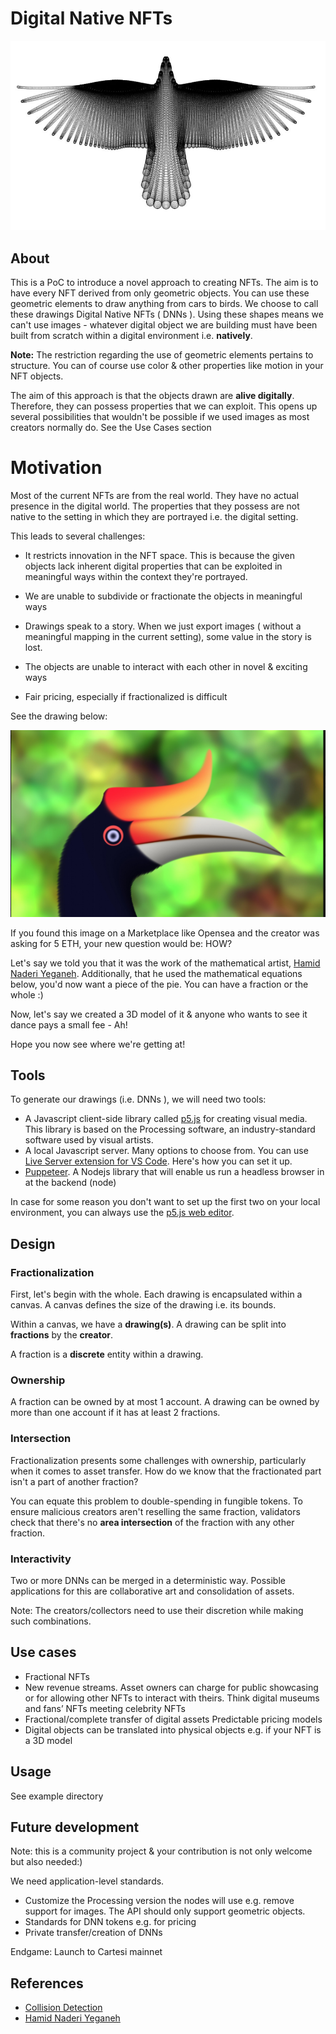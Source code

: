 # Digital Native NFTs

![Digital Native NFT](./bird-in-flight.png)
## About 
This is a PoC to introduce a novel approach to creating NFTs. The aim is to have every NFT derived from only geometric objects. You can use these geometric elements to draw anything from cars to birds. We choose to call these drawings Digital Native NFTs ( DNNs ). Using these shapes means we can't use images - whatever digital object we are building must have been built from scratch within a digital environment i.e. **natively**.

**Note:** The restriction regarding the use of geometric elements pertains to structure. You can of course use color & other properties like motion in your NFT objects. 

The aim of this approach is that the objects drawn are **alive digitally**. Therefore, they can possess properties that we can exploit. This opens up several possibilities that wouldn't be possible if we used images as most creators normally do. See the Use Cases section 

# Motivation 
Most of the current NFTs are from the real world. They have no actual presence in the digital world. The properties that they possess are not native to the setting in which they are portrayed i.e. the digital setting.

This leads to several challenges:

- It restricts innovation in the NFT space. This is because the given objects lack inherent digital properties that can be exploited in meaningful ways within the context they're portrayed. 

- We are unable to subdivide or fractionate the objects in meaningful ways 

- Drawings speak to a story. When we just export images ( without a meaningful mapping in the current setting), some value in the story is lost.

- The objects are unable to interact with each other in novel & exciting ways 

- Fair pricing, especially if fractionalized is difficult 

See the drawing below:

![hornbill bird](./hornbill_bird.png)

If you found this image on a Marketplace like Opensea and the creator was asking for 5 ETH, your new question would be: HOW?

Let's say we told you that it was the work of the mathematical artist, [Hamid Naderi Yeganeh](https://twitter.com/naderi_yeganeh?lang=en). Additionally, that he used the mathematical equations below, you'd now want a piece of the pie. You can have a fraction or the whole :)

Now, let's say we created a 3D model of it & anyone who wants to see it dance pays a small fee - Ah!

Hope you now see where we're getting at!

## Tools 
To generate our drawings (i.e. DNNs ),  we will need two tools:

- A Javascript client-side library called [p5.js](https://www.npmjs.com/package/p5) for creating visual media. This library is based on the Processing software, an industry-standard software used by visual artists. 
- A local Javascript server. Many options to choose from. You can use [Live Server extension for VS Code](https://marketplace.visualstudio.com/items?itemName=ritwickdey.LiveServer). Here's how you can set it up. 
- [Puppeteer](https://pptr.dev/). A Nodejs library that will enable us run a headless browser in at the backend (node)

In case for some reason you don't want to set up the first two on your local environment, you can always use the [p5.js web editor](https://editor.p5js.org/). 

## Design
### Fractionalization 
First, let's begin with the whole. Each drawing is encapsulated within a canvas. A canvas defines the size of the drawing i.e. its bounds. 

Within a canvas, we have a **drawing(s)**. A drawing can be split into **fractions** by the **creator**. 

A fraction is a **discrete** entity within a drawing.

### Ownership 
A fraction can be owned by at most 1 account. A drawing can be owned by more than one account if it has at least 2 fractions.

### Intersection 

Fractionalization presents some challenges with ownership, particularly when it comes to asset transfer. How do we know that the fractionated part isn't a part of another fraction?

You can equate this problem to double-spending in fungible tokens. 
To ensure malicious creators aren't reselling the same fraction, validators check that there's no **area intersection** of the fraction with any other fraction. 

### Interactivity 
Two or more DNNs can be merged in a deterministic way. Possible applications for this are collaborative art and consolidation of assets. 

Note: The creators/collectors need to use their discretion while making such combinations. 

## Use cases 

- Fractional NFTs 
- New revenue streams. Asset owners can charge for public showcasing or for allowing other NFTs to interact with theirs. Think digital museums and fans’ NFTs meeting celebrity NFTs 
- Fractional/complete transfer of digital assets
Predictable pricing models
- Digital objects can be translated into physical objects e.g. if your NFT is a 3D model

## Usage 
See example directory 

## Future development 
Note: this is a community project & your contribution is not only welcome but also needed:)

We need application-level standards. 

- Customize the Processing version the nodes will use e.g. remove support for images. The API should only support geometric objects. 
- Standards for DNN tokens e.g. for pricing 
- Private transfer/creation of DNNs

Endgame: Launch to Cartesi mainnet

## References 

- [Collision Detection](https://happycoding.io/tutorials/processing/collision-detection) 
- [Hamid Naderi Yeganeh](https://twitter.com/naderi_yeganeh?lang=en)
